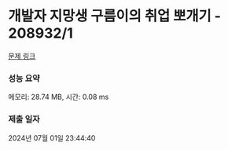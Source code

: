# 개발자 지망생 구름이의 취업 뽀개기 - 208932/1 

[문제 링크](https://level.goorm.io/exam/208932/%EA%B0%9C%EB%B0%9C%EC%9E%90-%EC%A7%80%EB%A7%9D%EC%83%9D-%EA%B5%AC%EB%A6%84%EC%9D%B4%EC%9D%98-%EC%B7%A8%EC%97%85-%EB%BD%80%EA%B0%9C%EA%B8%B0/quiz/1) 

### 성능 요약

메모리: 28.74 MB, 시간: 0.08 ms

### 제출 일자

2024년 07월 01일 23:44:40

